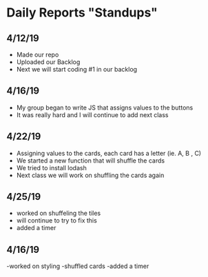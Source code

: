 # Daily Reports "Standups"

## 4/12/19
- Made our repo
- Uploaded our Backlog
- Next we will start coding #1 in our backlog

## 4/16/19
- My group began to write JS that assigns values to the buttons
- It was really hard and I will continue to add next class

## 4/22/19

- Assigning values to the cards, each card has a letter (ie. A, B , C)
- We started a new function that will shuffle the cards
- We tried to install lodash
- Next class we will work on shuffling the cards again

## 4/25/19
- worked on shuffeling the tiles 
- will continue to try to fix this 
- added a timer

## 4/16/19
-worked on styling
-shuffled cards 
-added a timer
